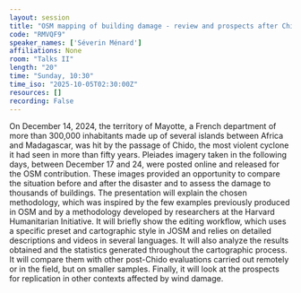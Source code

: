 ```yaml
---
layout: session
title: "OSM mapping of building damage - review and prospects after Chido in Mayotte"
code: "RMVQF9"
speaker_names: ['Séverin Ménard']
affiliations: None
room: "Talks II"
length: "20"
time: "Sunday, 10:30"
time_iso: "2025-10-05T02:30:00Z"
resources: []
recording: False
---
```


On December 14, 2024, the territory of Mayotte, a French department of more than 300,000 inhabitants made up of several islands between Africa and Madagascar, was hit by the passage of Chido, the most violent cyclone it had seen in more than fifty years.
Pleiades imagery taken in the following days, between December 17 and 24, were posted online and released for the OSM contribution. These images provided an opportunity to compare the situation before and after the disaster and to assess the damage to thousands of buildings. The presentation will explain the chosen methodology, which was inspired by the few examples previously produced in OSM and by a methodology developed by researchers at the Harvard Humanitarian Initiative. It will briefly show the editing workflow, which uses a specific preset and cartographic style in JOSM and relies on detailed descriptions and videos in several languages. It will also analyze the results obtained and the statistics generated throughout the cartographic process. It will compare them with other post-Chido evaluations carried out remotely or in the field, but on smaller samples. Finally, it will look at the prospects for replication in other contexts affected by wind damage.

